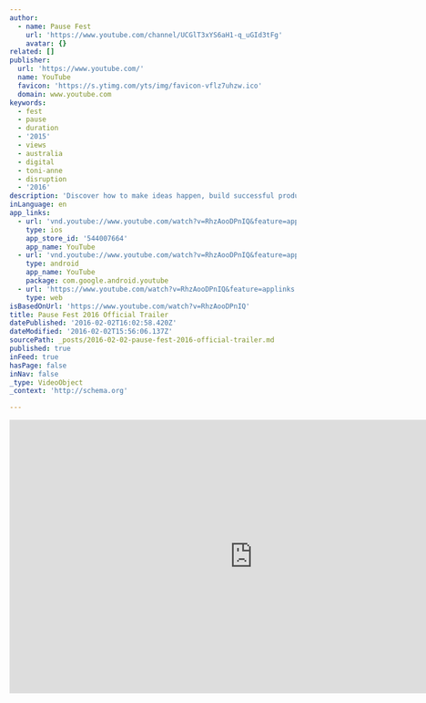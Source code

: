 ```yaml
---
author:
  - name: Pause Fest
    url: 'https://www.youtube.com/channel/UCGlT3xYS6aH1-q_uGId3tFg'
    avatar: {}
related: []
publisher:
  url: 'https://www.youtube.com/'
  name: YouTube
  favicon: 'https://s.ytimg.com/yts/img/favicon-vflz7uhzw.ico'
  domain: www.youtube.com
keywords:
  - fest
  - pause
  - duration
  - '2015'
  - views
  - australia
  - digital
  - toni-anne
  - disruption
  - '2016'
description: 'Discover how to make ideas happen, build successful products and master disruption at Pause 2016. Tickets Out Now - http://www.pause.melbourne Digital disruption has changed the way consumers behave and businesses operate. To truly understand what this means for you and your business, the conference program has been designed around the pillars of the startup - Creative, Tech, Business.'
inLanguage: en
app_links:
  - url: 'vnd.youtube://www.youtube.com/watch?v=RhzAooDPnIQ&feature=applinks'
    type: ios
    app_store_id: '544007664'
    app_name: YouTube
  - url: 'vnd.youtube://www.youtube.com/watch?v=RhzAooDPnIQ&feature=applinks'
    type: android
    app_name: YouTube
    package: com.google.android.youtube
  - url: 'https://www.youtube.com/watch?v=RhzAooDPnIQ&feature=applinks'
    type: web
isBasedOnUrl: 'https://www.youtube.com/watch?v=RhzAooDPnIQ'
title: Pause Fest 2016 Official Trailer
datePublished: '2016-02-02T16:02:58.420Z'
dateModified: '2016-02-02T15:56:06.137Z'
sourcePath: _posts/2016-02-02-pause-fest-2016-official-trailer.md
published: true
inFeed: true
hasPage: false
inNav: false
_type: VideoObject
_context: 'http://schema.org'

---
```

<iframe src="https://cdn.embedly.com/widgets/media.html?src=https%3A%2F%2Fwww.youtube.com%2Fembed%2FRhzAooDPnIQ%3Ffeature%3Doembed&amp;url=https%3A%2F%2Fwww.youtube.com%2Fwatch%3Fv%3DRhzAooDPnIQ&amp;image=https%3A%2F%2Fi.ytimg.com%2Fvi%2FRhzAooDPnIQ%2Fhqdefault.jpg&amp;key=b7d04c9b404c499eba89ee7072e1c4f7&amp;type=text%2Fhtml&amp;schema=youtube" width="854" height="480" scrolling="no" frameborder="0" allowfullscreen="allowfullscreen" style=""></iframe>